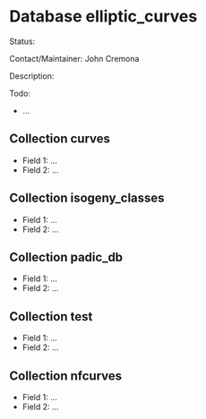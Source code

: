 # Database elliptic_curves

Status:

Contact/Maintainer: John Cremona

Description:

Todo:
* ...


## Collection curves
* Field 1: ...
* Field 2: ...

## Collection isogeny_classes
* Field 1: ...
* Field 2: ...

## Collection padic_db
* Field 1: ...
* Field 2: ...

## Collection test
* Field 1: ...
* Field 2: ...

## Collection nfcurves
* Field 1: ...
* Field 2: ...

